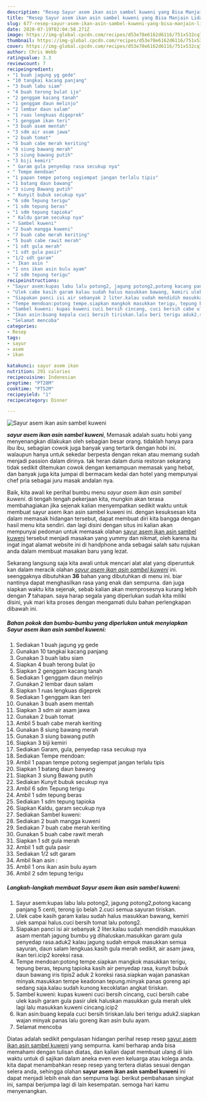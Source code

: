 ```yaml
---
description: "Resep Sayur asem ikan asin sambel kuweni yang Bisa Manjain Lidah"
title: "Resep Sayur asem ikan asin sambel kuweni yang Bisa Manjain Lidah"
slug: 677-resep-sayur-asem-ikan-asin-sambel-kuweni-yang-bisa-manjain-lidah
date: 2020-07-19T02:04:58.271Z
image: https://img-global.cpcdn.com/recipes/d53e78e6162d6116/751x532cq70/sayur-asem-ikan-asin-sambel-kuweni-foto-resep-utama.jpg
thumbnail: https://img-global.cpcdn.com/recipes/d53e78e6162d6116/751x532cq70/sayur-asem-ikan-asin-sambel-kuweni-foto-resep-utama.jpg
cover: https://img-global.cpcdn.com/recipes/d53e78e6162d6116/751x532cq70/sayur-asem-ikan-asin-sambel-kuweni-foto-resep-utama.jpg
author: Chris Webb
ratingvalue: 3.3
reviewcount: 7
recipeingredient:
- "1 buah jagung yg gede"
- "10 tangkai kacang panjang"
- "3 buah labu siam"
- "4 buah terong bulat ijo"
- "2 genggam kacang tanah"
- "1 genggam daun melinjo"
- "2 lembar daun salam"
- "1 ruas lengkuas digeprek"
- "1 genggam ikan teri"
- "3 buah asem mentah"
- "3 sdm air asam jawa"
- "2 buah tomat"
- "5 buah cabe merah keriting"
- "8 siung bawang merah"
- "3 siung bawang putih"
- "3 biji kemiri"
- " Garam gula penyedap rasa secukup nya"
- " Tempe mendoan"
- "1 papan tempe potong segiempat jangan terlalu tipis"
- "1 batang daun bawang"
- "3 siung Bawang putih"
- " Kunyit bubuk secukup nya"
- "6 sdm Tepung terigu"
- "1 sdm tepung beras"
- "1 sdm tepung tapioka"
- " Kaldu garam secukup nya"
- " Sambel kuweni"
- "2 buah mangga kuweni"
- "7 buah cabe merah keriting"
- "5 buah cabe rawit merah"
- "1 sdt gula merah"
- "1 sdt gula pasir"
- "1/2 sdt garam"
- " Ikan asin "
- "1 ons ikan asin bulu ayam"
- "2 sdm tepung terigu"
recipeinstructions:
- "Sayur asem:kupas labu lalu potong2, jagung potong2,potong kacang panjang 5 centi, terong ijo belah 2.cuci semua sayuran tiriskan."
- "Ulek cabe kasih garam kalau sudah halus masukkan bawang, kemiri ulek sampai halus.cuci bersih tomat lalu potong2."
- "Siapakan panci isi air sebanyak 2 liter.kalau sudah mendidih masukkan asam mentah jagung bumbu yg dihaluskan.masukkan garam gula penyedap rasa.aduk2 kalau jagung sudah empuk masukkan semua sayuran, daun salam lengkuas.kasih gula merah sedikit, air asam jawa, ikan teri.icip2 koreksi rasa."
- "Tempe mendoan:potong tempe.siapkan mangkok masukkan terigu, tepung beras, tepung tapioka kasih air penyedap rasa, kunyit bubuk daun bawang iris tipis2 aduk 2 koreksi rasa.siapkan wajan panaskan minyak.masukkan tempe keadonan tepung.minyak panas goreng api sedang saja.kalau sudah kunong kecoklatan angkat tiriskan."
- "Sambel kuweni: kupas kuweni cuci bersih cincang, cuci bersih cabe ulek kasih garam gula pasir ulek haluskan masukkan gula merah ulek lagi lalu masukkan kuweni cincang.icip2"
- "Ikan asin:buang kepala cuci bersih tiriskan.lalu beri terigu aduk2.siapkan wajan minyak panas lalu goreng ikan asin bulu ayam."
- "Selamat mencoba"
categories:
- Resep
tags:
- sayur
- asem
- ikan

katakunci: sayur asem ikan 
nutrition: 291 calories
recipecuisine: Indonesian
preptime: "PT28M"
cooktime: "PT52M"
recipeyield: "1"
recipecategory: Dinner

---
```



![Sayur asem ikan asin sambel kuweni](https://img-global.cpcdn.com/recipes/d53e78e6162d6116/751x532cq70/sayur-asem-ikan-asin-sambel-kuweni-foto-resep-utama.jpg)

<b><i>sayur asem ikan asin sambel kuweni</i></b>, Memasak adalah suatu hobi yang menyenangkan dilakukan oleh sebagian besar orang. tidaklah hanya para ibu ibu, sebagian cowok juga banyak yang tertarik dengan hobi ini. walaupun hanya untuk sekedar berpesta dengan rekan atau memang sudah menjadi passion dalam dirinya. tak heran dalam dunia restoran sekarang tidak sedikit ditemukan cowok dengan kemampuan memasak yang hebat, dan banyak juga kita jumpai di bermacam kedai dan hotel yang mempunyai chef pria sebagai juru masak andalan nya.

Baik, kita awali ke perihal bumbu menu <i>sayur asem ikan asin sambel kuweni</i>. di tengah tengah pekerjaan kita, mungkin akan terasa membahagiakan jika sejenak kalian menyempatkan sedikit waktu untuk membuat sayur asem ikan asin sambel kuweni ini. dengan kesuksesan kita dalam memasak hidangan tersebut, dapat membuat diri kita bangga dengan hasil menu kita sendiri. dan lagi disini dengan situs ini kalian akan mempunyai pedoman untuk memasak olahan <u>sayur asem ikan asin sambel kuweni</u> tersebut menjadi masakan yang yummy dan nikmat, oleh karena itu ingat ingat alamat website ini di handphone anda sebagai salah satu rujukan anda dalam membuat masakan baru yang lezat.




Sekarang langsung saja kita awali untuk mencari alat alat yang diperuntuk kan dalam meracik olahan <u><i>sayur asem ikan asin sambel kuweni</i></u> ini. seenggaknya dibutuhkan <b>36</b> bahan yang dibutuhkan di menu ini. biar nantinya dapat menghasilkan rasa yang enak dan sempurna. dan juga siapkan waktu kita sejenak, sebab kalian akan memprosesnya kurang lebih dengan <b>7</b> tahapan. saya harap segala yang diperlukan sudah kita miliki disini, yuk mari kita proses dengan mengamati dulu bahan perlengkapan dibawah ini.

<!--inarticleads1-->

##### Bahan pokok dan bumbu-bumbu yang diperlukan untuk menyiapkan Sayur asem ikan asin sambel kuweni:

1. Sediakan 1 buah jagung yg gede
1. Gunakan 10 tangkai kacang panjang
1. Gunakan 3 buah labu siam
1. Siapkan 4 buah terong bulat ijo
1. Siapkan 2 genggam kacang tanah
1. Sediakan 1 genggam daun melinjo
1. Gunakan 2 lembar daun salam
1. Siapkan 1 ruas lengkuas digeprek
1. Sediakan 1 genggam ikan teri
1. Gunakan 3 buah asem mentah
1. Siapkan 3 sdm air asam jawa
1. Gunakan 2 buah tomat
1. Ambil 5 buah cabe merah keriting
1. Gunakan 8 siung bawang merah
1. Gunakan 3 siung bawang putih
1. Siapkan 3 biji kemiri
1. Sediakan  Garam, gula, penyedap rasa secukup nya
1. Sediakan  Tempe mendoan:
1. Ambil 1 papan tempe potong segiempat jangan terlalu tipis
1. Siapkan 1 batang daun bawang
1. Siapkan 3 siung Bawang putih
1. Sediakan  Kunyit bubuk secukup nya
1. Ambil 6 sdm Tepung terigu
1. Ambil 1 sdm tepung beras
1. Sediakan 1 sdm tepung tapioka
1. Siapkan  Kaldu, garam secukup nya
1. Sediakan  Sambel kuweni:
1. Sediakan 2 buah mangga kuweni
1. Sediakan 7 buah cabe merah keriting
1. Gunakan 5 buah cabe rawit merah
1. Siapkan 1 sdt gula merah
1. Ambil 1 sdt gula pasir
1. Sediakan 1/2 sdt garam
1. Ambil  Ikan asin :
1. Ambil 1 ons ikan asin bulu ayam
1. Ambil 2 sdm tepung terigu




<!--inarticleads2-->

##### Langkah-langkah membuat Sayur asem ikan asin sambel kuweni:

1. Sayur asem:kupas labu lalu potong2, jagung potong2,potong kacang panjang 5 centi, terong ijo belah 2.cuci semua sayuran tiriskan.
1. Ulek cabe kasih garam kalau sudah halus masukkan bawang, kemiri ulek sampai halus.cuci bersih tomat lalu potong2.
1. Siapakan panci isi air sebanyak 2 liter.kalau sudah mendidih masukkan asam mentah jagung bumbu yg dihaluskan.masukkan garam gula penyedap rasa.aduk2 kalau jagung sudah empuk masukkan semua sayuran, daun salam lengkuas.kasih gula merah sedikit, air asam jawa, ikan teri.icip2 koreksi rasa.
1. Tempe mendoan:potong tempe.siapkan mangkok masukkan terigu, tepung beras, tepung tapioka kasih air penyedap rasa, kunyit bubuk daun bawang iris tipis2 aduk 2 koreksi rasa.siapkan wajan panaskan minyak.masukkan tempe keadonan tepung.minyak panas goreng api sedang saja.kalau sudah kunong kecoklatan angkat tiriskan.
1. Sambel kuweni: kupas kuweni cuci bersih cincang, cuci bersih cabe ulek kasih garam gula pasir ulek haluskan masukkan gula merah ulek lagi lalu masukkan kuweni cincang.icip2
1. Ikan asin:buang kepala cuci bersih tiriskan.lalu beri terigu aduk2.siapkan wajan minyak panas lalu goreng ikan asin bulu ayam.
1. Selamat mencoba




Diatas adalah sedikit pengulasan hidangan perihal resep resep <u>sayur asem ikan asin sambel kuweni</u> yang sempurna. kami berharap anda bisa memahami dengan tulisan diatas, dan kalian dapat membuat ulang di lain waktu untuk di sajikan dalam aneka even even keluarga atau kolega anda. kita dapat menambahkan resep resep yang tertera diatas sesuai dengan selera anda, sehingga olahan <b>sayur asem ikan asin sambel kuweni</b> ini dapat menjadi lebih enak dan sempurna lagi. berikut pembahasan singkat ini, sampai berjumpa lagi di lain kesempatan. semoga hari kamu menyenangkan.
